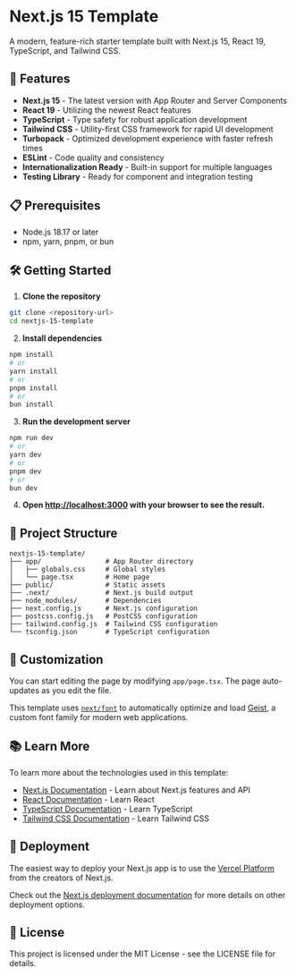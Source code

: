 # Next.js 15 Template

A modern, feature-rich starter template built with Next.js 15, React 19, TypeScript, and Tailwind CSS.

## 🚀 Features

- **Next.js 15** - The latest version with App Router and Server Components
- **React 19** - Utilizing the newest React features
- **TypeScript** - Type safety for robust application development
- **Tailwind CSS** - Utility-first CSS framework for rapid UI development
- **Turbopack** - Optimized development experience with faster refresh times
- **ESLint** - Code quality and consistency
- **Internationalization Ready** - Built-in support for multiple languages
- **Testing Library** - Ready for component and integration testing

## 📋 Prerequisites

- Node.js 18.17 or later
- npm, yarn, pnpm, or bun

## 🛠️ Getting Started

1. **Clone the repository**

```bash
git clone <repository-url>
cd nextjs-15-template
```

2. **Install dependencies**

```bash
npm install
# or
yarn install
# or
pnpm install
# or
bun install
```

3. **Run the development server**

```bash
npm run dev
# or
yarn dev
# or
pnpm dev
# or
bun dev
```

4. **Open [http://localhost:3000](http://localhost:3000) with your browser to see the result.**

## 📁 Project Structure

```
nextjs-15-template/
├── app/                # App Router directory
│   ├── globals.css     # Global styles
│   └── page.tsx        # Home page
├── public/             # Static assets
├── .next/              # Next.js build output
├── node_modules/       # Dependencies
├── next.config.js      # Next.js configuration
├── postcss.config.js   # PostCSS configuration
├── tailwind.config.js  # Tailwind CSS configuration
└── tsconfig.json       # TypeScript configuration
```

## 🔧 Customization

You can start editing the page by modifying `app/page.tsx`. The page auto-updates as you edit the file.

This template uses [`next/font`](https://nextjs.org/docs/app/building-your-application/optimizing/fonts) to automatically optimize and load [Geist](https://vercel.com/font), a custom font family for modern web applications.

## 📚 Learn More

To learn more about the technologies used in this template:

- [Next.js Documentation](https://nextjs.org/docs) - Learn about Next.js features and API
- [React Documentation](https://react.dev/) - Learn React
- [TypeScript Documentation](https://www.typescriptlang.org/docs/) - Learn TypeScript
- [Tailwind CSS Documentation](https://tailwindcss.com/docs) - Learn Tailwind CSS

## 🚢 Deployment

The easiest way to deploy your Next.js app is to use the [Vercel Platform](https://vercel.com/new?utm_medium=default-template&filter=next.js&utm_source=create-next-app&utm_campaign=create-next-app-readme) from the creators of Next.js.

Check out the [Next.js deployment documentation](https://nextjs.org/docs/app/building-your-application/deploying) for more details on other deployment options.

## 📄 License

This project is licensed under the MIT License - see the LICENSE file for details.